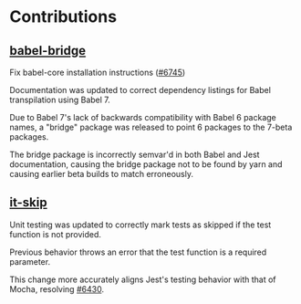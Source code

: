 # Contributions

## [babel-bridge](https://github.com/CharlesStover/jest/tree/babel-bridge)

Fix babel-core installation instructions ([#6745](https://github.com/facebook/jest/pull/6745))

Documentation was updated to correct dependency listings for Babel transpilation using Babel 7.

Due to Babel 7's lack of backwards compatibility with Babel 6 package names, a "bridge" package was released to point 6 packages to the 7-beta packages.

The bridge package is incorrectly semvar'd in both Babel and Jest documentation, causing the bridge package not to be found by yarn and causing earlier beta builds to match erroneously.

## [it-skip](https://github.com/CharlesStover/jest/tree/it-skip)

Unit testing was updated to correctly mark tests as skipped if the test function is not provided.

Previous behavior throws an error that the test function is a required parameter.

This change more accurately aligns Jest's testing behavior with that of Mocha, resolving [#6430](https://github.com/facebook/jest/issues/6430).
